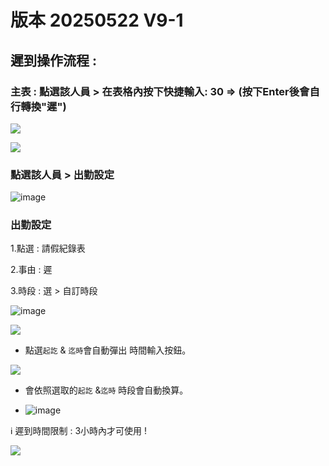 # 版本 20250522 V9-1

## 遲到操作流程 : 
### 主表 :  點選該人員 > 在表格內按下快捷輸入: **30** => (按下Enter後會自行轉換"遲")

![](https://i.imgur.com/BVQeoHZ.png)

![](https://i.imgur.com/SVTHbsM.png)

### 點選該人員 > 出勤設定 
![image](https://github.com/user-attachments/assets/6f7fd2ff-377a-4407-8490-0cbc4cfca4bb)

### 出勤設定
1.點選 : 請假紀錄表 

2.事由 : 遲 

3.時段 : 選 > 自訂時段

![image](https://github.com/user-attachments/assets/9d490a05-0f56-4d2e-a29a-367fe80fe16c)


![](https://i.imgur.com/yCx2X53.png)

- 點選`起訖` & `迄時`會自動彈出 時間輸入按鈕。

![](https://i.imgur.com/i96gipp.png)

- 會依照選取的`起訖` &`迄時` 時段會自動換算。

- ![image](https://github.com/user-attachments/assets/b26f0bbc-41f1-488d-bccd-a38b2fc1ffac)

ℹ️ 遲到時間限制 : 3小時內才可使用 ! 

![](https://i.imgur.com/SHBwFfK.png)


